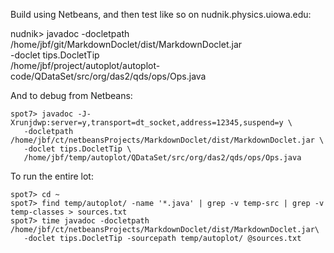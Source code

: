 
Build using Netbeans, and then test like so on nudnik.physics.uiowa.edu:

nudnik> javadoc -docletpath /home/jbf/git/MarkdownDoclet/dist/MarkdownDoclet.jar \
   -doclet tips.DocletTip \
   /home/jbf/project/autoplot/autoplot-code/QDataSet/src/org/das2/qds/ops/Ops.java

And to debug from Netbeans:
~~~~~
spot7> javadoc -J-Xrunjdwp:server=y,transport=dt_socket,address=12345,suspend=y \
   -docletpath /home/jbf/ct/netbeansProjects/MarkdownDoclet/dist/MarkdownDoclet.jar \
   -doclet tips.DocletTip \
   /home/jbf/temp/autoplot/QDataSet/src/org/das2/qds/ops/Ops.java
~~~~~

To run the entire lot:
~~~~~
spot7> cd ~
spot7> find temp/autoplot/ -name '*.java' | grep -v temp-src | grep -v temp-classes > sources.txt
spot7> time javadoc -docletpath /home/jbf/ct/netbeansProjects/MarkdownDoclet/dist/MarkdownDoclet.jar\
   -doclet tips.DocletTip -sourcepath temp/autoplot/ @sources.txt
~~~~~
